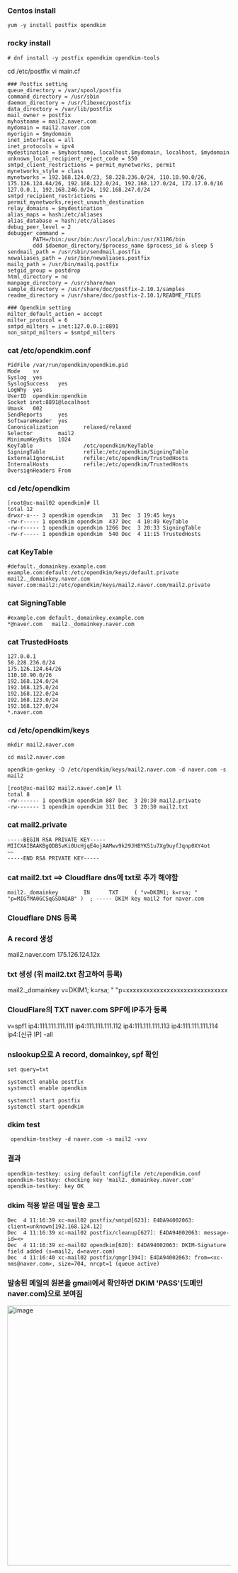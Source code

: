 ### Centos install

```
yum -y install postfix opendkim
```

### rocky install
```
# dnf install -y postfix opendkim opendkim-tools
```

cd /etc/postfix 
vi main.cf

 ```
### Postfix setting
queue_directory = /var/spool/postfix
command_directory = /usr/sbin
daemon_directory = /usr/libexec/postfix
data_directory = /var/lib/postfix
mail_owner = postfix
myhostname = mail2.naver.com
mydomain = mail2.naver.com
myorigin = $mydomain
inet_interfaces = all
inet_protocols = ipv4
mydestination = $myhostname, localhost.$mydomain, localhost, $mydomain
unknown_local_recipient_reject_code = 550
smtpd_client_restrictions = permit_mynetworks, permit
mynetworks_style = class
mynetworks = 192.168.124.0/23, 58.228.236.0/24, 110.10.90.0/26, 175.126.124.64/26, 192.168.122.0/24, 192.168.127.0/24, 172.17.0.0/16 127.0.0.1, 192.168.246.0/24, 192.168.247.0/24
smtpd_recipient_restrictions = permit_mynetworks,reject_unauth_destination
relay_domains = $mydestination
alias_maps = hash:/etc/aliases
alias_database = hash:/etc/aliases
debug_peer_level = 2
debugger_command =
         PATH=/bin:/usr/bin:/usr/local/bin:/usr/X11R6/bin
         ddd $daemon_directory/$process_name $process_id & sleep 5
sendmail_path = /usr/sbin/sendmail.postfix
newaliases_path = /usr/bin/newaliases.postfix
mailq_path = /usr/bin/mailq.postfix
setgid_group = postdrop
html_directory = no
manpage_directory = /usr/share/man
sample_directory = /usr/share/doc/postfix-2.10.1/samples
readme_directory = /usr/share/doc/postfix-2.10.1/README_FILES
 
### Opendkim setting
milter_default_action = accept
milter_protocol = 6
smtpd_milters = inet:127.0.0.1:8891
non_smtpd_milters = $smtpd_milters
``` 
 
 
### cat /etc/opendkim.conf
```
PidFile /var/run/opendkim/opendkim.pid
Mode    sv
Syslog  yes
SyslogSuccess   yes
LogWhy  yes
UserID  opendkim:opendkim
Socket inet:8891@localhost
Umask   002
SendReports     yes
SoftwareHeader  yes
Canonicalization        relaxed/relaxed
Selector        mail2
MinimumKeyBits  1024
KeyTable                /etc/opendkim/KeyTable
SigningTable            refile:/etc/opendkim/SigningTable
ExternalIgnoreList      refile:/etc/opendkim/TrustedHosts
InternalHosts           refile:/etc/opendkim/TrustedHosts
OversignHeaders From
``` 
 
### cd /etc/opendkim
```
[root@xc-mail02 opendkim]# ll
total 12
drwxr-x--- 3 opendkim opendkim   31 Dec  3 19:45 keys
-rw-r----- 1 opendkim opendkim  437 Dec  4 10:49 KeyTable
-rw-r----- 1 opendkim opendkim 1266 Dec  3 20:33 SigningTable
-rw-r----- 1 opendkim opendkim  540 Dec  4 11:15 TrustedHosts
```
 
### cat KeyTable
```
#default._domainkey.example.com example.com:default:/etc/opendkim/keys/default.private
mail2._domainkey.naver.com naver.com:mail2:/etc/opendkim/keys/mail2.naver.com/mail2.private
```
 
### cat SigningTable
```
#example.com default._domainkey.example.com
*@naver.com   mail2._domainkey.naver.com
```
 
### cat TrustedHosts
```
127.0.0.1
58.228.236.0/24
175.126.124.64/26
110.10.90.0/26
192.168.124.0/24
192.168.125.0/24
192.168.122.0/24
192.168.123.0/24
192.168.127.0/24
*.naver.com
```
 
### cd /etc/opendkim/keys
```
mkdir mail2.naver.com
 
cd mail2.naver.com
 
opendkim-genkey -D /etc/opendkim/keys/mail2.naver.com -d naver.com -s mail2
 
[root@xc-mail02 mail2.naver.com]# ll
total 8
-rw------- 1 opendkim opendkim 887 Dec  3 20:30 mail2.private
-rw------- 1 opendkim opendkim 311 Dec  3 20:30 mail2.txt
```
 
### cat mail2.private
```
-----BEGIN RSA PRIVATE KEY-----
MIICXAIBAAKBgQDB5vKi0UcHjqE4ojAAMwv9k29JHBYK51u7Xg9uyfJqnp0XY4ot
~~
-----END RSA PRIVATE KEY-----
```
 
### cat mail2.txt ==> Cloudflare dns에 txt로 추가 해야함
```
mail2._domainkey        IN      TXT     ( "v=DKIM1; k=rsa; " "p=MIGfMA0GCSqGSDAQAB" )  ; ----- DKIM key mail2 for naver.com
```
 
### Cloudflare DNS 등록
### A record 생성
mail2.naver.com 175.126.124.12x
 
### txt 생성 (위 mail2.txt 참고하여 등록)
mail2._domainkey v=DKIM1; k=rsa; " "p=xxxxxxxxxxxxxxxxxxxxxxxxxxxxxx
 
### CloudFlare의 TXT naver.com SPF에 IP추가 등록
v=spf1 ip4:111.111.111.111 ip4:111.111.111.112 ip4:111.111.111.113 ip4:111.111.111.114 ip4:[신규 IP] -all

 
### nslookup으로 A record, domainkey, spf 확인
```
set query=txt
 
systemctl enable postfix
systemctl enable opendkim
 
systemctl start postfix
systemctl start opendkim
```

### dkim test
```
 opendkim-testkey -d naver.com -s mail2 -vvv
```

### 결과
```
opendkim-testkey: using default configfile /etc/opendkim.conf
opendkim-testkey: checking key 'mail2._domainkey.naver.com'
opendkim-testkey: key OK
```
 
### dkim 적용 받은 메일 발송 로그
```
Dec  4 11:16:39 xc-mail02 postfix/smtpd[623]: E4DA94002063: client=unknown[192.168.124.12]
Dec  4 11:16:39 xc-mail02 postfix/cleanup[627]: E4DA94002063: message-id=<>
Dec  4 11:16:39 xc-mail02 opendkim[620]: E4DA94002063: DKIM-Signature field added (s=mail2, d=naver.com)
Dec  4 11:16:40 xc-mail02 postfix/qmgr[394]: E4DA94002063: from=<xc-nms@naver.com>, size=704, nrcpt=1 (queue active)
```
 
### 발송된 메일의 원본을 gmail에서 확인하면 DKIM 'PASS'(도메인naver.com)으로 보여짐

<img width="586" alt="image" src="https://github.com/sm55555/OS/assets/38831314/b4117076-ca88-4c1b-965e-79e0b4e411f5">

